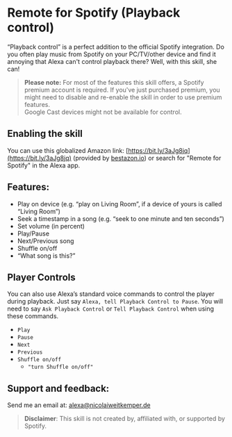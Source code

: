 # Remote for Spotify (Playback control)

“Playback control” is a perfect addition to the official Spotify integration. Do you often play music from Spotify on your PC/TV/other device and find it annoying that Alexa can't control playback there? Well, with this skill, she can!  

> **Please note:** 
> For most of the features this skill offers, a Spotify premium account is required. If you've just purchased premium, you might need to disable and re-enable the skill in order to use premium features.  
Google Cast devices might not be available for control.  

## Enabling the skill
You can use this globalized Amazon link: [https://bit.ly/3aJg8jq](https://bit.ly/3aJg8jq) (provided by [bestazon.io](https://bestazon.io)) or search for "Remote for Spotify" in the Alexa app.
  
## Features:  
- Play on device (e.g. “play on Living Room”, if a device of yours is called “Living Room”)  
- Seek a timestamp in a song (e.g. “seek to one minute and ten seconds”)  
- Set volume (in percent)  
- Play/Pause  
- Next/Previous song  
- Shuffle on/off  
- “What song is this?”  
  

## Player Controls

You can also use Alexa’s standard voice commands to control the player during playback. Just say `Alexa, tell Playback Control to Pause`. You will need to say `Ask Playback Control` or `Tell Playback Control` when using these commands.
* `Play`
* `Pause`
* `Next`
* `Previous`
* `Shuffle on/off`
	* `"turn Shuffle on/off"`

## Support and feedback:  
Send me an email at: alexa@nicolaiweitkemper.de  
  
>**Disclaimer**: This skill is not created by, affiliated with, or supported by Spotify.
